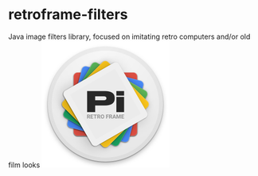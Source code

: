 # retroframe-filters
Java image filters library, focused on imitating retro computers and/or old film looks
<img src="https://github.com/SR3u/RetroFrame/blob/master/src/main/resources/org/sr3u/retroframe/client/icon.png" width="256" height="256" /><br/>
